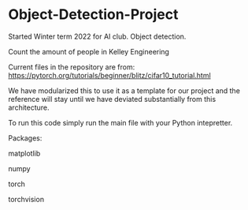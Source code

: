 # Object-Detection-Project
Started Winter term 2022 for AI club. Object detection.

Count the amount of people in Kelley Engineering

Current files in the repository are from: https://pytorch.org/tutorials/beginner/blitz/cifar10_tutorial.html

We have modularized this to use it as a template for our project and the reference will stay until we have deviated substantially from this architecture. 

To run this code simply run the main file with your Python intepretter. 

Packages: 

matplotlib

numpy

torch

torchvision
